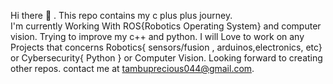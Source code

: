 Hi there 👋 . 
This repo contains my c plus plus journey.  
I'm currently Working With ROS{Robotics Operating System} and computer vision. Trying to improve my c++ and python. 
I will Love to work on any Projects that concerns Robotics{ sensors/fusion , arduinos,electronics, etc} or Cybersecurity{ Python } or Computer Vision. Looking forward to creating other repos. 
contact me at tambuprecious044@gmail.com. 
